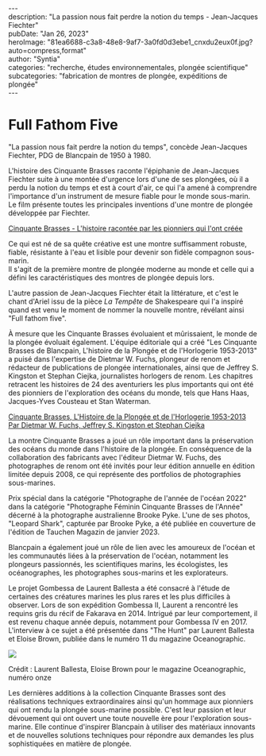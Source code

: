 \---  
description: "La passion nous fait perdre la notion du temps - Jean-Jacques Fiechter"   
pubDate: "Jan 26, 2023"   
heroImage: "81ea6688-c3a8-48e8-9af7-3a0fd0d3ebe1_cnxdu2eux0f.jpg?auto=compress,format"   
author: "Syntia"   
categories: "recherche, études environnementales, plongée scientifique"   
subcategories: "fabrication de montres de plongée, expéditions de plongée"   
\---  

# **Full Fathom Five**

"La passion nous fait perdre la notion du temps", concède Jean-Jacques Fiechter, PDG de Blancpain de 1950 à 1980.

L'histoire des Cinquante Brasses raconte l'épiphanie de Jean-Jacques Fiechter suite à une montée d'urgence lors d'une de ses plongées, où il a perdu la notion du temps et est à court d'air, ce qui l'a amené à comprendre l'importance d'un instrument de mesure fiable pour le monde sous-marin. Le film présente toutes les principales inventions d'une montre de plongée développée par Fiechter.

[Cinquante Brasses - L'histoire racontée par les pionniers qui l'ont créée](https://www.blancpain.com/fr/collections/histoire/la-cinquieme-brasse#documentaire)

Ce qui est né de sa quête créative est une montre suffisamment robuste, fiable, résistante à l'eau et lisible pour devenir son fidèle compagnon sous-marin.  
Il s'agit de la première montre de plongée moderne au monde et celle qui a défini les caractéristiques des montres de plongée depuis lors.

L'autre passion de Jean-Jacques Fiechter était la littérature, et c'est le chant d'Ariel issu de la pièce _La Tempête_ de Shakespeare qui l'a inspiré quand est venu le moment de nommer la nouvelle montre, révélant ainsi "Full fathom five".

À mesure que les Cinquante Brasses évoluaient et mûrissaient, le monde de la plongée évoluait également. L'équipe éditoriale qui a créé "Les Cinquante Brasses de Blancpain, L'histoire de la Plongée et de l'Horlogerie 1953-2013" a puisé dans l'expertise de Dietmar W. Fuchs, plongeur de renom et rédacteur de publications de plongée internationales, ainsi que de Jeffrey S. Kingston et Stephan Ciejka, journalistes horlogers de renom. Les chapitres retracent les histoires de 24 des aventuriers les plus importants qui ont été des pionniers de l'exploration des océans du monde, tels que Hans Haas, Jacques-Yves Cousteau et Stan Waterman.

[Cinquante Brasses, L'Histoire de la Plongée et de l'Horlogerie 1953-2013 Par Dietmar W. Fuchs, Jeffrey S. Kingston et Stephan Ciejka](https://watchprint.com/fr/blancpain/280-cinquante-brasses-l-histoire-de-la-plongee-et-de-l-horlogerie-1953-2013.html)

La montre Cinquante Brasses a joué un rôle important dans la préservation des océans du monde dans l'histoire de la plongée. En conséquence de la collaboration des fabricants avec l'éditeur Dietmar W. Fuchs, des photographes de renom ont été invités pour leur édition annuelle en édition limitée depuis 2008, ce qui représente des portfolios de photographies sous-marines.

Prix spécial dans la catégorie "Photographe de l'année de l'océan 2022" dans la catégorie "Photographe Féminin Cinquante Brasses de l'Année" décerné à la photographe australienne Brooke Pyke. L'une de ses photos, "Leopard Shark", capturée par Brooke Pyke, a été publiée en couverture de l'édition de Tauchen Magazin de janvier 2023.

Blancpain a également joué un rôle de lien avec les amoureux de l'océan et les communautés liées à la préservation de l'océan, notamment les plongeurs passionnés, les scientifiques marins, les écologistes, les océanographes, les photographes sous-marins et les explorateurs.

Le projet Gombessa de Laurent Ballesta a été consacré à l'étude de certaines des créatures marines les plus rares et les plus difficiles à observer. Lors de son expédition Gombessa II, Laurent a rencontré les requins gris du récif de Fakarava en 2014. Intrigué par leur comportement, il est revenu chaque année depuis, notamment pour Gombessa IV en 2017. L'interview à ce sujet a été présentée dans "The Hunt" par Laurent Ballesta et Eloise Brown, publiée dans le numéro 11 du magazine Oceanographic.

![](https://images.prismic.io/syntia/30f27772-ad4c-4315-bbbb-981e15442055_cnxdu4qob07.jpg?auto=compress,format)

Crédit : Laurent Ballesta, Eloise Brown pour le magazine Oceanographic, numéro onze

Les dernières additions à la collection Cinquante Brasses sont des réalisations techniques extraordinaires ainsi qu'un hommage aux pionniers qui ont rendu la plongée sous-marine possible. C'est leur passion et leur dévouement qui ont ouvert une toute nouvelle ère pour l'exploration sous-marine. Elle continue d'inspirer Blancpain à utiliser des matériaux innovants et de nouvelles solutions techniques pour répondre aux demandes les plus sophistiquées en matière de plongée.

